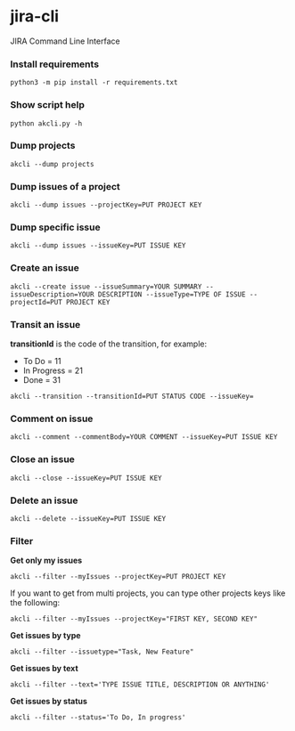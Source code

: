 # jira-cli
JIRA Command Line Interface

### Install requirements
`python3 -m pip install -r requirements.txt`

### Show script help
`python akcli.py -h`

### Dump projects
`akcli --dump projects`

### Dump issues of a project
`akcli --dump issues --projectKey=PUT PROJECT KEY`

### Dump specific issue
`akcli --dump issues --issueKey=PUT ISSUE KEY`

### Create an issue
`akcli --create issue --issueSummary=YOUR SUMMARY --issueDescription=YOUR DESCRIPTION --issueType=TYPE OF ISSUE --projectId=PUT PROJECT KEY`

### Transit an issue

**transitionId** is the code of the transition, for example:
- To Do = 11
- In Progress = 21
- Done = 31

`akcli --transition --transitionId=PUT STATUS CODE --issueKey=`

### Comment on issue
`akcli --comment --commentBody=YOUR COMMENT --issueKey=PUT ISSUE KEY`

### Close an issue
`akcli --close --issueKey=PUT ISSUE KEY`

### Delete an issue
`akcli --delete --issueKey=PUT ISSUE KEY`

### Filter

**Get only my issues**

`akcli --filter --myIssues --projectKey=PUT PROJECT KEY`


If you want to get from multi projects, you can type other projects keys like the following:

`akcli --filter --myIssues --projectKey="FIRST KEY, SECOND KEY"`

**Get issues by type**

`akcli --filter --issuetype="Task, New Feature"`



**Get issues by text**

`akcli --filter --text='TYPE ISSUE TITLE, DESCRIPTION OR ANYTHING'`


**Get issues by status**

`akcli --filter --status='To Do, In progress'`
